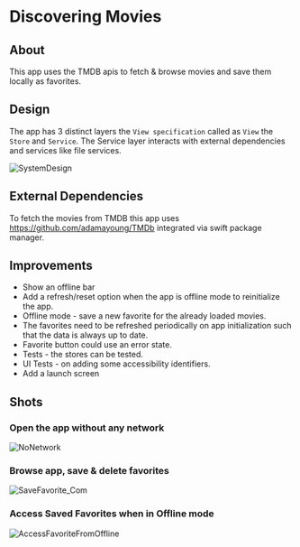 #  Discovering Movies

## About 
This app uses the TMDB apis to fetch & browse movies and save them locally as favorites. 

## Design
The app has 3 distinct layers the `View specification` called as `View` the `Store` and `Service`. 
The Service layer interacts with external dependencies and services like file services. 

![SystemDesign](https://user-images.githubusercontent.com/96450350/204686436-132c92e1-ea00-47fb-9211-eb9436f73a2b.png)


## External Dependencies
To fetch the movies from TMDB this app uses https://github.com/adamayoung/TMDb integrated via swift package manager.

## Improvements
- Show an offline bar
- Add a refresh/reset option when the app is offline mode to reinitialize the app.
- Offline mode - save a new favorite for the already loaded movies.
- The favorites need to be refreshed periodically on app initialization such that the data is always up to date. 
- Favorite button could use an error state. 
- Tests - the stores can be tested.
- UI Tests - on adding some accessibility identifiers.
- Add a launch screen

## Shots


### Open the app without any network
![NoNetwork](https://user-images.githubusercontent.com/96450350/204687928-eb7ed254-d801-4241-b648-de332ee1e7d7.gif)


### Browse app, save & delete favorites
![SaveFavorite_Com](https://user-images.githubusercontent.com/96450350/204688200-c74c3175-3890-424c-930f-4b2a11bbd382.gif)

### Access Saved Favorites when in Offline mode
![AccessFavoriteFromOffline](https://user-images.githubusercontent.com/96450350/204688339-ade6a13d-1a67-4046-b724-432278335f48.gif)

